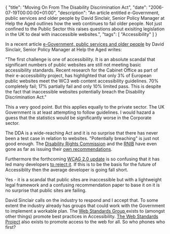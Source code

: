 {
  "title": "Moving On From The Disability Discrimination Act",
  "date": "2006-07-19T00:00:00+01:00",
  "description": "An article entitled e-Government, public services and older people by David Sinclair, Senior Policy Manager at Help the Aged outlines how the web continues to fail older people. Not just confined to the Public Sector this raises questions about exisiting legislation in the UK to deal with inaccessible websites.",
  "tags": [
    "Accessibility"
  ]
}

In a recent article [e-Government, public services and older people][1] by David Sinclair, Senior Policy Manager at Help the Aged writes:

"The first challenge is one of accessibility. It is an absolute scandal that significant numbers of public websites are still not meeting basic accessibility standards. Recent research for the Cabinet Office as part of their e-accessibility project, has highlighted that only 3% of European public websites meet the WC3 web content accessibility guidelines. 70% completely fail; 17% partially fail and only 10% limited pass. This is despite the fact that inaccessible websites potentially breach the Disability Discrimination Act."

This a very good point. But this applies equally to the private sector. The UK Government is at least attempting to follow guidelines. I would hazard a guess that the statistics would be significantly worse in the Corporate sector. 

The DDA is a wide-reaching Act and it is no surprise that there has never been a test case in relation to websites. "Potentially breaching" is just not good enough. The [Disability Rights Commission][2] and the [RNIB][3] have even gone as far as issuing their [own recommendations][4]. 

Furthermore the forthcoming [WCAG 2.0 update][5] is so confusing that it has led many developers [to reject it][6]. If this is to be the basis for the future of Accessiblity then the average developer is going fall short. 

Yes - it is a scandal that public sites are inaccessible but with a lightweight legal framework and a confusing recommendation paper to base it on it is no surprise that public sites are failing.

David Sinclair calls on the industry to respond and I accept that. To some extent the industry already has groups that could work with the Government to implement a workable plan. The [Web Standards Group ][7]exists to (amongst other things) promote best practices in Accessibility. [The Web Standards Project][8] also exists to promote access to the web for all. So who phones who first?

 [1]: http://www.egovmonitor.com/node/6662
 [2]: http://www.drc-gb.org/
 [3]: http://www.rnib.org.uk/
 [4]: http://www.drc-gb.org/library/website_accessibility_guidance/pas_78.aspx
 [5]: http://www.w3.org/TR/WCAG20/
 [6]: http://alistapart.com/articles/tohellwithwcag2
 [7]: http://webstandardsgroup.org/
 [8]: http://www.webstandards.org/
